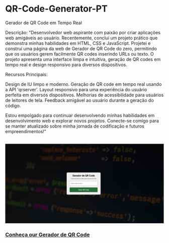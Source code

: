 # QR-Code-Generator-PT
 Gerador de QR Code em Tempo Real

Descrição:
"Desenvolvedor web aspirante com paixão por criar aplicações web amigáveis ao usuário. Recentemente, concluí um projeto prático que demonstra minhas habilidades em HTML, CSS e JavaScript. Projetei e construí uma página da web de Gerador de QR Code do zero, permitindo que os usuários gerem facilmente QR codes inserindo URLs ou texto. O projeto apresenta uma interface limpa e intuitiva, geração de QR codes em tempo real e design responsivo para diversos dispositivos.

Recursos Principais:

Design de IU limpo e moderno.
Geração de QR code em tempo real usando a API 'qrserver'.
Layout responsivo para uma experiência do usuário perfeita em diversos dispositivos.
Melhorias de acessibilidade para usuários de leitores de tela.
Feedback amigável ao usuário durante a geração do código.

Estou empolgado para continuar desenvolvendo minhas habilidades em desenvolvimento web e explorar novos projetos. Conecte-se comigo para se manter atualizado sobre minha jornada de codificação e futuros empreendimentos!"
<br>
<br>

<img src="./img/1.png">

<h3><a href="https://jcizidrosilva.github.io/QR-Code-Generator/" target="_blank">Conheça our Gerador de QR Code</a></h3>

